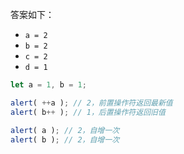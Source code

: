 
答案如下：

- `a = 2`
- `b = 2`
- `c = 2`
- `d = 1`

```js run no-beautify
let a = 1, b = 1;

alert( ++a ); // 2，前置操作符返回最新值
alert( b++ ); // 1，后置操作符返回旧值

alert( a ); // 2，自增一次
alert( b ); // 2，自增一次
```
